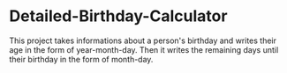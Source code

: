 # Detailed-Birthday-Calculator
This project takes informations about a person's birthday and writes their age in the form of year-month-day.  Then it writes the remaining days until their birthday in the form of month-day.
